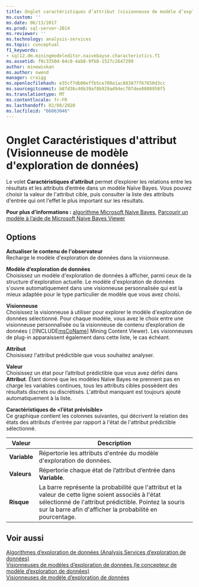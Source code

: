 ```yaml
---
title: Onglet caractéristiques d’attribut (visionneuse de modèle d’exploration de données) | Microsoft Docs
ms.custom: ''
ms.date: 06/13/2017
ms.prod: sql-server-2014
ms.reviewer: ''
ms.technology: analysis-services
ms.topic: conceptual
f1_keywords:
- sql12.dm.miningmodeleditor.naivebayse.characteristics.f1
ms.assetid: f0c3350d-84c0-4ab8-9fb8-1527c2647299
author: minewiskan
ms.author: owend
manager: craigg
ms.openlocfilehash: e35cf7db00effb5ce700a1ac883877f67650d3cc
ms.sourcegitcommit: b87d36c46b39af8b929ad94ec707dee8800950f5
ms.translationtype: MT
ms.contentlocale: fr-FR
ms.lasthandoff: 02/08/2020
ms.locfileid: "66063046"
---
```

# <a name="attribute-characteristics-tab-mining-model-viewer"></a>Onglet Caractéristiques d'attribut (Visionneuse de modèle d'exploration de données)
  Le volet **Caractéristiques d’attribut** permet d’explorer les relations entre les résultats et les attributs d’entrée dans un modèle Naïve Bayes. Vous pouvez choisir la valeur de l'attribut cible, puis consulter la liste des attributs d'entrée qui ont l'effet le plus important sur les résultats.  
  
 **Pour plus d’informations :** [algorithme Microsoft Naive Bayes](data-mining/microsoft-naive-bayes-algorithm.md), [Parcourir un modèle à l’aide de Microsoft Naive Bayes Viewer](data-mining/browse-a-model-using-the-microsoft-naive-bayes-viewer.md)  
  
## <a name="options"></a>Options  
 **Actualiser le contenu de l'observateur**  
 Recharge le modèle d'exploration de données dans la visionneuse.  
  
 **Modèle d’exploration de données**  
 Choisissez un modèle d'exploration de données à afficher, parmi ceux de la structure d'exploration actuelle. Le modèle d'exploration de données s'ouvre automatiquement dans une visionneuse personnalisée qui est la mieux adaptée pour le type particulier de modèle que vous avez choisi.  
  
 **Visionneuse**  
 Choisissez la visionneuse à utiliser pour explorer le modèle d'exploration de données sélectionné. Pour chaque modèle, vous avez le choix entre une visionneuse personnalisée ou la visionneuse de contenu d’exploration de données ( [!INCLUDE[msCoName](../includes/msconame-md.md)] Mining Content Viewer). Les visionneuses de plug-in apparaissent également dans cette liste, le cas échéant.  
  
 **Attribut**  
 Choisissez l'attribut prédictible que vous souhaitez analyser.  
  
 **Valeur**  
 Choisissez un état pour l’attribut prédictible que vous avez défini dans **Attribut**. Étant donné que les modèles Naïve Bayes ne prennent pas en charge les variables continues, tous les attributs cibles possèdent des résultats discrets ou discrétisés. L'attribut manquant est toujours ajouté automatiquement à la liste.  
  
 **Caractéristiques de \<l’état prévisible>**  
 Ce graphique contient les colonnes suivantes, qui décrivent la relation des états des attributs d'entrée par rapport à l'état de l'attribut prédictible sélectionné.  
  
|Valeur|Description|  
|-----------|-----------------|  
|**Variable**|Répertorie les attributs d'entrée du modèle d'exploration de données.|  
|**Valeurs**|Répertorie chaque état de l’attribut d’entrée dans **Variable**.|  
|**Risque**|La barre représente la probabilité que l'attribut et la valeur de cette ligne soient associés à l'état sélectionné de l'attribut prédictible. Pointez la souris sur la barre afin d'afficher la probabilité en pourcentage.|  
  
## <a name="see-also"></a>Voir aussi  
 [Algorithmes d’exploration de données &#40;Analysis Services d’exploration de données&#41;](data-mining/data-mining-algorithms-analysis-services-data-mining.md)   
 [Visionneuses de modèles d’exploration de données &#40;le concepteur de modèle d’exploration de données&#41;](mining-model-viewers-data-mining-model-designer.md)   
 [Visionneuses de modèle d’exploration de données](data-mining/data-mining-model-viewers.md)  
  
  
